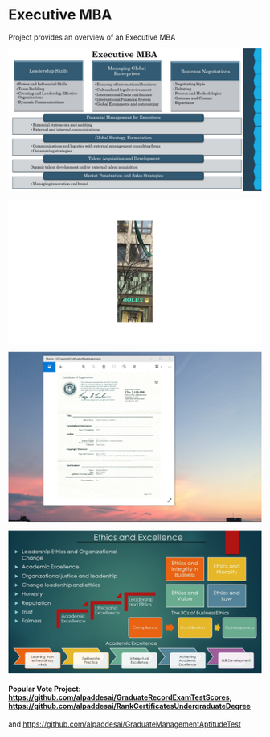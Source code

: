 # Executive MBA  

Project provides an overview of an Executive MBA

![image](ExecutiveMBA.jpg)

![image](Ilikedmytime.jpg)

![image](USCopyrightCertificate.png)

![image](Ethics.jpg)

#### Popular Vote Project: https://github.com/alpaddesai/GraduateRecordExamTestScores, https://github.com/alpaddesai/RankCertificatesUndergraduateDegree
 and https://github.com/alpaddesai/GraduateManagementAptitudeTest

